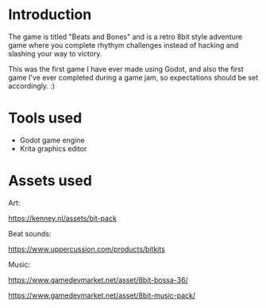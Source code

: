 # Introduction

The game is titled "Beats and Bones" and is a retro 8bit style adventure game where you complete rhythym challenges instead of hacking and slashing your way to victory.

This was the first game I have ever made using Godot, and also the first game I've ever completed during a game jam, so expectations should be set accordingly. :)

# Tools used

- Godot game engine
- Krita graphics editor

# Assets used

Art:

https://kenney.nl/assets/bit-pack

Beat sounds:

https://www.uppercussion.com/products/bitkits

Music:

https://www.gamedevmarket.net/asset/8bit-bossa-36/

https://www.gamedevmarket.net/asset/8bit-music-pack/
